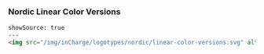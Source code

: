 ### Nordic Linear Color Versions

```html
showSource: true
---
<img src="/img/inCharge/logotypes/nordic/linear-color-versions.svg" alt="incharge-logotype-nordic-linear-color-versions" />
```
